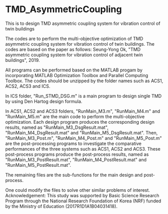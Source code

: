 # TMD_AsymmetricCoupling
This is to design TMD asymmetric coupling system for vibration control of twin buildings

The codes are to perform the multi-objective optimization of TMD asymmetric coupling system for vibration control of twin buildings. The codes are based on the paper as follows: Seung-Yong Ok, "TMD asymmetric coupling system for vibration control of adjacent twin buildings", 2019.

All programs can be performed based on the MATLAB progam by incorporating MATLAB Optimization Toolbox and Parallel Computing Toolbox. The codes should be unzipped by the folder names such as ACS1, ACS2, ACS3 and ICS.

In ICS folder, "Run_STMD_DSG.m" is a main program to design single TMD by using Den Hartog design formula.

In ACS1, ACS2 and ACS3 folders, "RunMain_M3.m", "RunMain_M4.m" and "RunMain_M5.m" are the main code to perform the multi-objective optimization.
Each design program produces the corresponding design results, named as "RunMain_M3_DsgResult.mat", "RunMain_M4_DsgResult.mat" and "RunMain_M5_DsgResult.mat".
Then, "RunMain_M3_Post.m", "RunMain_M4_Post.m" and "RunMain_M5_Post.m" are the post-processing programs to investigate the comparative performances of the three systems such as ACS1, ACS2 and ACS3. These post-process programs produce the post-process results, named as "RunMain_M3_PostResult.mat", "RunMain_M4_PostResult.mat" and "RunMain_M5_PostResult.mat".

The remaining files are the sub-functions for the main design and post-process.

One could modify the files to solve other similar problems of interest.
Acknowledgement: This study was supported by Basic Science Research Program through the National Research Foundation of Korea (NRF) funded by the Ministry of Education (2017R1D1A1B04031418).

